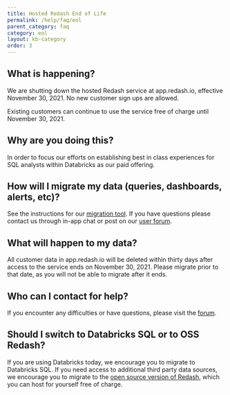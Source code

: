 ```yaml
---
title: Hosted Redash End of Life
permalink: /help/faq/eol
parent_category: faq
category: eol
layout: kb-category
order: 3
---
```


## What is happening?

We are shutting down the hosted Redash service at app.redash.io, effective
November 30, 2021. No new customer sign ups are allowed.

Existing customers can continue to use the service free of charge until November
30, 2021.

## Why are you doing this?

In order to focus our efforts on establishing best in class experiences for SQL
analysts within Databricks as our paid offering.

## How will I migrate my data (queries, dashboards, alerts, etc)?

See the instructions for our [migration tool]. If you have questions please
contact us through in-app chat or post on our [user forum]. 

[migration tool]: "https://github.com/getredash/redash-toolbelt/tree/master/redash_toolbelt/docs/redash-migrate"
[user forum]: "https://discuss.redash.io"

## What will happen to my data?

All customer data in app.redash.io will be deleted within thirty days after
access to the service ends on November 30, 2021. Please migrate prior to that
date, as you will not be able to migrate after it ends.

## Who can I contact for help?

If you encounter any difficulties or have questions, please visit the
[forum](https://discuss.redash.io/).

## Should I switch to Databricks SQL or to OSS Redash?

If you are using Databricks today, we encourage you to migrate to Databricks
SQL. If you need access to additional third party data sources, we encourage you
to migrate to the
[open source version of Redash](https://redash.io/help/open-source/setup), which
you can host for yourself free of charge.
